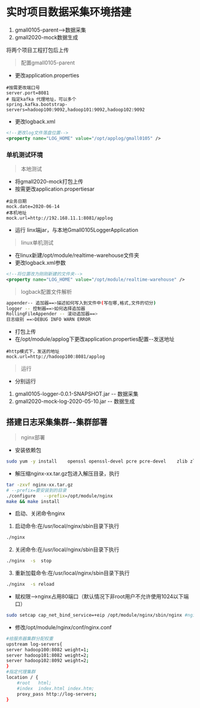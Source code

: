 # 实时项目数据采集环境搭建
1. gmall0105-parent-->数据采集
2. gmall2020-mock数据生成

将两个项目工程打包后上传
>配置gmall0105-parent
+ 更改application.properties
```properties
#按需更改端口号
server.port=8081
# 指定kafka 代理地址，可以多个
spring.kafka.bootstrap-servers=hadoop100:9092,hadoop101:9092,hadoop102:9092
```
+ 更改logback.xml
```xml
<!--更改log文件落盘位置-->
<property name="LOG_HOME" value="/opt/applog/gmall0105" />
```
### 单机测试环境
>本地测试
+ 将gmall2020-mock打包上传
+ 按需更改application.propertiesar
```propertiesar
#业务日期
mock.date=2020-06-14
#本机地址
mock.url=http://192.168.11.1:8081/applog
```
+ 运行 linx端jar，与本地Gmall0105LoggerApplication 
>linux单机测试
+ 在linux新建/opt/module/realtime-warehouse文件夹
+ 更改logback.xml参数
```xml
<!--将位置改为刚刚新建的文件夹-->
<property name="LOG_HOME" value="/opt/module/realtime-warehouse" />
```
>logback配置文件解析
```bash
appender-- 追加器==>描述如何写入到文件中(写在哪,格式,文件的切分)
logger -- 控制器==>如何选择追加器
RollingFileAppender -- 滚动追加器==>
日志级别 ==>DEBUG INFO WARN ERROR
```
+ 打包上传
+ 在/opt/module/applog下更改application.properties配置--发送地址
```properties
#http模式下，发送的地址
mock.url=http://hadoop100:8081/applog
```
>运行
+ 分别运行
1. gmall0105-logger-0.0.1-SNAPSHOT.jar -- 数据采集
2. gmall2020-mock-log-2020-05-10.jar -- 数据生成
## 搭建日志采集集群--集群部署
>nginx部署
+ 安装依赖包
```bash
sudo yum -y install    openssl openssl-devel pcre pcre-devel    zlib zlib-devel gcc gcc-c++
```
+ 解压缩nginx-xx.tar.gz包进入解压目录，执行
```bash
tar -zxvf nginx-xx.tar.gz 
# --prefix=要安装到的目录
./configure   --prefix=/opt/module/nginx    
make && make install
```
+ 启动、关闭命令nginx
1. 启动命令:在/usr/local/nginx/sbin目录下执行  
```bash
./nginx
```
2. 关闭命令:在/usr/local/nginx/sbin目录下执行
```bash
./nginx  -s  stop
```
3. 重新加载命令:在/usr/local/nginx/sbin目录下执行
```bash
./nginx  -s reload
```
+ 赋权限-->nginx占用80端口（默认情况下非root用户不允许使用1024以下端口）
```bash
sudo setcap cap_net_bind_service=+eip /opt/module/nginx/sbin/nginx #nginx的执行文件
```
+ 修改/opt/module/nginx/conf/nginx.conf
```bash
#给服务器集群分配权重
upstream log-servers{
server hadoop100:8082 weight=1;
server hadoop101:8082 weight=2;
server hadoop102:8092 weight=2;
}
#指定代理集群
location / {
    #root   html;
    #index  index.html index.htm;
    proxy_pass http://log-servers;
}
```
